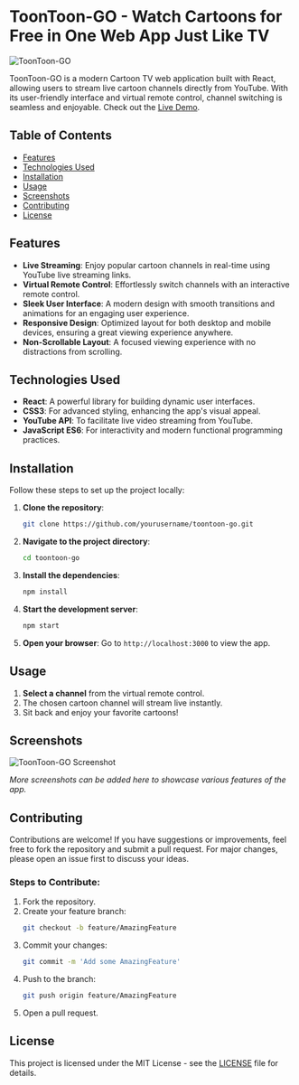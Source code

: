 # ToonToon-GO - Watch Cartoons for Free in One Web App Just Like TV

![ToonToon-GO](https://github.com/user-attachments/assets/8e60f72c-98b0-410e-a592-7a44949b4aa2)

ToonToon-GO is a modern Cartoon TV web application built with React, allowing users to stream live cartoon channels directly from YouTube. With its user-friendly interface and virtual remote control, channel switching is seamless and enjoyable. Check out the [Live Demo](https://toontoon-go.netlify.app/).

## Table of Contents

- [Features](#features)
- [Technologies Used](#technologies-used)
- [Installation](#installation)
- [Usage](#usage)
- [Screenshots](#screenshots)
- [Contributing](#contributing)
- [License](#license)

## Features

- **Live Streaming**: Enjoy popular cartoon channels in real-time using YouTube live streaming links.
- **Virtual Remote Control**: Effortlessly switch channels with an interactive remote control.
- **Sleek User Interface**: A modern design with smooth transitions and animations for an engaging user experience.
- **Responsive Design**: Optimized layout for both desktop and mobile devices, ensuring a great viewing experience anywhere.
- **Non-Scrollable Layout**: A focused viewing experience with no distractions from scrolling.

## Technologies Used

- **React**: A powerful library for building dynamic user interfaces.
- **CSS3**: For advanced styling, enhancing the app's visual appeal.
- **YouTube API**: To facilitate live video streaming from YouTube.
- **JavaScript ES6**: For interactivity and modern functional programming practices.

## Installation

Follow these steps to set up the project locally:

1. **Clone the repository**:

   ```bash
   git clone https://github.com/yourusername/toontoon-go.git
   ```

2. **Navigate to the project directory**:

   ```bash
   cd toontoon-go
   ```

3. **Install the dependencies**:

   ```bash
   npm install
   ```

4. **Start the development server**:

   ```bash
   npm start
   ```

5. **Open your browser**: Go to `http://localhost:3000` to view the app.

## Usage

1. **Select a channel** from the virtual remote control.
2. The chosen cartoon channel will stream live instantly.
3. Sit back and enjoy your favorite cartoons!

## Screenshots

![ToonToon-GO Screenshot](https://github.com/user-attachments/assets/37c758bc-9920-499a-b88b-860c18d22550)

*More screenshots can be added here to showcase various features of the app.*

## Contributing

Contributions are welcome! If you have suggestions or improvements, feel free to fork the repository and submit a pull request. For major changes, please open an issue first to discuss your ideas.

### Steps to Contribute:

1. Fork the repository.
2. Create your feature branch:
   ```bash
   git checkout -b feature/AmazingFeature
   ```
3. Commit your changes:
   ```bash
   git commit -m 'Add some AmazingFeature'
   ```
4. Push to the branch:
   ```bash
   git push origin feature/AmazingFeature
   ```
5. Open a pull request.

## License

This project is licensed under the MIT License - see the [LICENSE](LICENSE) file for details.

